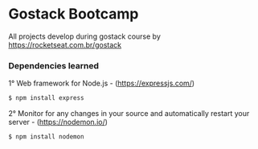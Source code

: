 # Gostack Bootcamp
All projects develop during gostack course by https://rocketseat.com.br/gostack

### Dependencies learned


1° Web framework for Node.js - (https://expressjs.com/)

```sh
$ npm install express
```

2° Monitor for any changes in your source and automatically restart your server - (https://nodemon.io/)

```sh
$ npm install nodemon
```
